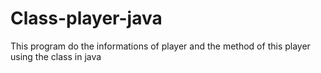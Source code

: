 # Class-player-java
This program do the informations of player and the method of this player using the class in java
